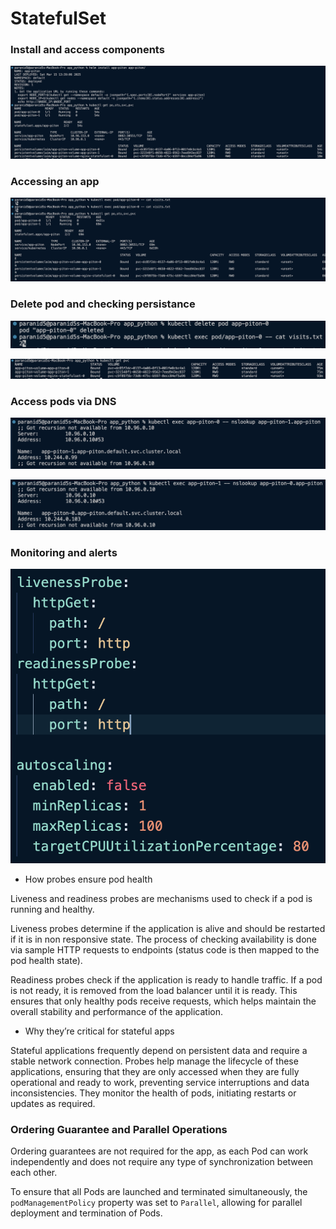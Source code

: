 # StatefulSet

### Install and access components

![all](assets/stateful_all.png)

### Accessing an app

![access](assets/stateful_access.png)

### Delete pod and checking persistance

![delete](assets/stateful_delete.png)

![pvc](assets/stateful_pvc.png)

### Access pods via DNS

![dns_0](assets/stateful_dns_0.png)

![dns_1](assets/stateful_dns_1.png)

### Monitoring and alerts

![monitoring](assets/stateful_monitoring.png)

* How probes ensure pod health

Liveness and readiness probes are mechanisms used to check if a pod is running and healthy.

Liveness probes determine if the application is alive and should be restarted if it is in non responsive state. The process of checking availability is done via sample HTTP requests to endpoints (status code is then mapped to the pod health state).

Readiness probes check if the application is ready to handle traffic. If a pod is not ready, it is removed from the load balancer until it is ready. This ensures that only healthy pods receive requests, which helps maintain the overall stability and performance of the application.

* Why they’re critical for stateful apps

Stateful applications frequently depend on persistent data and require a stable network connection. Probes help manage the lifecycle of these applications, ensuring that they are only accessed when they are fully operational and ready to work, preventing service interruptions and data inconsistencies. They monitor the health of pods, initiating restarts or updates as required.

### Ordering Guarantee and Parallel Operations

Ordering guarantees are not required for the app, as each Pod can work independently and does not require any type of synchronization between each other.

To ensure that all Pods are launched and terminated simultaneously, the `podManagementPolicy` property was set to `Parallel`, allowing for parallel deployment and termination of Pods.
